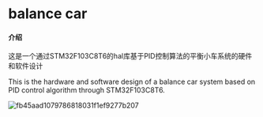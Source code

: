 # balance car

#### 介绍
这是一个通过STM32F103C8T6的hal库基于PID控制算法的平衡小车系统的硬件和软件设计

This is the hardware and software design of a balance car system based on PID control algorithm through STM32F103C8T6.  

![fb45aad1079786818031f1ef9277b207](https://github.com/user-attachments/assets/4b81cf1e-b814-40a9-9da3-ac843c6d060d)
